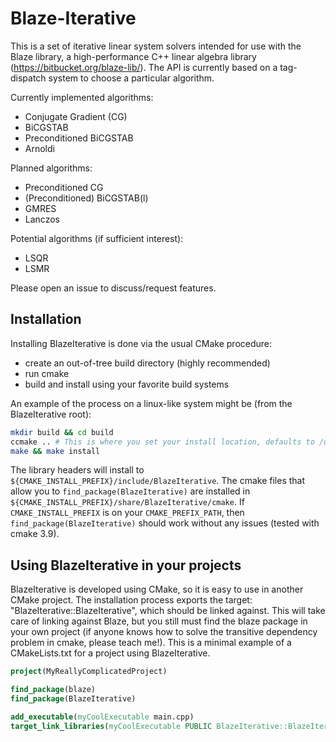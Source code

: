 Blaze-Iterative
===============

This is a set of iterative linear system solvers intended for use
with the Blaze library, a high-performance C++ linear algebra library
(https://bitbucket.org/blaze-lib/).
The API is currently based on a tag-dispatch system to choose a particular algorithm.

Currently implemented algorithms:
- Conjugate Gradient (CG)
- BiCGSTAB
- Preconditioned BiCGSTAB
- Arnoldi

Planned algorithms:
- Preconditioned CG
- (Preconditioned) BiCGSTAB(l)
- GMRES
- Lanczos

Potential algorithms (if sufficient interest):
- LSQR
- LSMR


Please open an issue to discuss/request features.


Installation
------------
Installing BlazeIterative is done via the usual CMake procedure:
- create an out-of-tree build directory (highly recommended)
- run cmake
- build and install using your favorite build systems

An example of the process on a linux-like system might be (from the BlazeIterative root):
```bash
mkdir build && cd build
ccmake .. # This is where you set your install location, defaults to /usr/local on my machine
make && make install
```

The library headers will install to `${CMAKE_INSTALL_PREFIX}/include/BlazeIterative`.
The cmake files that allow you to `find_package(BlazeIterative)` are installed in
`${CMAKE_INSTALL_PREFIX}/share/BlazeIterative/cmake`.
If `CMAKE_INSTALL_PREFIX` is on your `CMAKE_PREFIX_PATH`, then `find_package(BlazeIterative)` should
work without any issues (tested with cmake 3.9).


Using BlazeIterative in your projects
-------------------------------------
BlazeIterative is developed using CMake, so it is easy to use in another CMake project.
The installation process exports the target: "BlazeIterative::BlazeIterative", which
should be linked against. This will take care of linking against Blaze, but you still
must find the blaze package in your own project (if anyone knows how to solve the transitive
dependency problem in cmake, please teach me!).
This is a minimal example of a CMakeLists.txt for a project using BlazeIterative.

```cmake
project(MyReallyComplicatedProject)

find_package(blaze)
find_package(BlazeIterative)

add_executable(myCoolExecutable main.cpp)
target_link_libraries(myCoolExecutable PUBLIC BlazeIterative::BlazeIterative)
```

